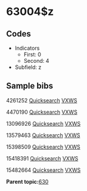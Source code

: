 # 63004$z

## Codes

-   Indicators
    -   First: 0
    -   Second: 4
-   Subfield: z

## Sample bibs

4261252 [Quicksearch](https://search.library.yale.edu/catalog/4261252) [VXWS](http://prodorbis.library.yale.edu:7014/vxws/GetHoldingsService?bibId=4261252)

4470190 [Quicksearch](https://search.library.yale.edu/catalog/4470190) [VXWS](http://prodorbis.library.yale.edu:7014/vxws/GetHoldingsService?bibId=4470190)

13096926 [Quicksearch](https://search.library.yale.edu/catalog/13096926) [VXWS](http://prodorbis.library.yale.edu:7014/vxws/GetHoldingsService?bibId=13096926)

13579463 [Quicksearch](https://search.library.yale.edu/catalog/13579463) [VXWS](http://prodorbis.library.yale.edu:7014/vxws/GetHoldingsService?bibId=13579463)

15398509 [Quicksearch](https://search.library.yale.edu/catalog/15398509) [VXWS](http://prodorbis.library.yale.edu:7014/vxws/GetHoldingsService?bibId=15398509)

15418391 [Quicksearch](https://search.library.yale.edu/catalog/15418391) [VXWS](http://prodorbis.library.yale.edu:7014/vxws/GetHoldingsService?bibId=15418391)

15482664 [Quicksearch](https://search.library.yale.edu/catalog/15482664) [VXWS](http://prodorbis.library.yale.edu:7014/vxws/GetHoldingsService?bibId=15482664)

**Parent topic:**[630](../../tags/630/630.md)

